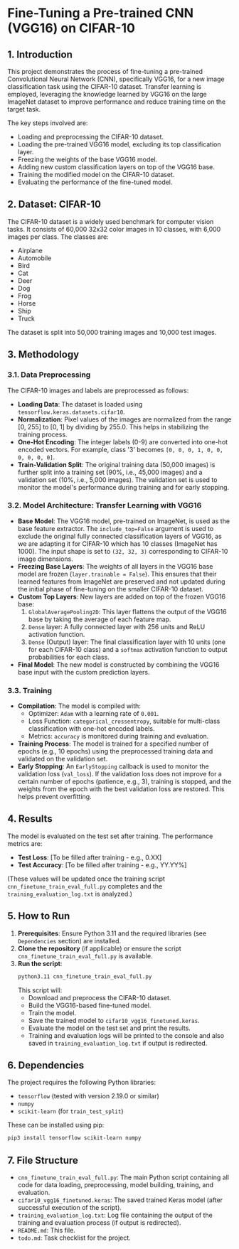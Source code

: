 # Fine-Tuning a Pre-trained CNN (VGG16) on CIFAR-10

## 1. Introduction

This project demonstrates the process of fine-tuning a pre-trained Convolutional Neural Network (CNN), specifically VGG16, for a new image classification task using the CIFAR-10 dataset. Transfer learning is employed, leveraging the knowledge learned by VGG16 on the large ImageNet dataset to improve performance and reduce training time on the target task.

The key steps involved are:
- Loading and preprocessing the CIFAR-10 dataset.
- Loading the pre-trained VGG16 model, excluding its top classification layer.
- Freezing the weights of the base VGG16 model.
- Adding new custom classification layers on top of the VGG16 base.
- Training the modified model on the CIFAR-10 dataset.
- Evaluating the performance of the fine-tuned model.

## 2. Dataset: CIFAR-10

The CIFAR-10 dataset is a widely used benchmark for computer vision tasks. It consists of 60,000 32x32 color images in 10 classes, with 6,000 images per class. The classes are:
- Airplane
- Automobile
- Bird
- Cat
- Deer
- Dog
- Frog
- Horse
- Ship
- Truck

The dataset is split into 50,000 training images and 10,000 test images.

## 3. Methodology

### 3.1. Data Preprocessing

The CIFAR-10 images and labels are preprocessed as follows:
- **Loading Data**: The dataset is loaded using `tensorflow.keras.datasets.cifar10`.
- **Normalization**: Pixel values of the images are normalized from the range [0, 255] to [0, 1] by dividing by 255.0. This helps in stabilizing the training process.
- **One-Hot Encoding**: The integer labels (0-9) are converted into one-hot encoded vectors. For example, class '3' becomes `[0, 0, 0, 1, 0, 0, 0, 0, 0, 0]`.
- **Train-Validation Split**: The original training data (50,000 images) is further split into a training set (90%, i.e., 45,000 images) and a validation set (10%, i.e., 5,000 images). The validation set is used to monitor the model's performance during training and for early stopping.

### 3.2. Model Architecture: Transfer Learning with VGG16

- **Base Model**: The VGG16 model, pre-trained on ImageNet, is used as the base feature extractor. The `include_top=False` argument is used to exclude the original fully connected classification layers of VGG16, as we are adapting it for CIFAR-10 which has 10 classes (ImageNet has 1000). The input shape is set to `(32, 32, 3)` corresponding to CIFAR-10 image dimensions.
- **Freezing Base Layers**: The weights of all layers in the VGG16 base model are frozen (`layer.trainable = False`). This ensures that their learned features from ImageNet are preserved and not updated during the initial phase of fine-tuning on the smaller CIFAR-10 dataset.
- **Custom Top Layers**: New layers are added on top of the frozen VGG16 base:
    1.  `GlobalAveragePooling2D`: This layer flattens the output of the VGG16 base by taking the average of each feature map.
    2.  `Dense` layer: A fully connected layer with 256 units and ReLU activation function.
    3.  `Dense` (Output) layer: The final classification layer with 10 units (one for each CIFAR-10 class) and a `softmax` activation function to output probabilities for each class.
- **Final Model**: The new model is constructed by combining the VGG16 base input with the custom prediction layers.

### 3.3. Training

- **Compilation**: The model is compiled with:
    - Optimizer: `Adam` with a learning rate of `0.001`.
    - Loss Function: `categorical_crossentropy`, suitable for multi-class classification with one-hot encoded labels.
    - Metrics: `accuracy` is monitored during training and evaluation.
- **Training Process**: The model is trained for a specified number of epochs (e.g., 10 epochs) using the preprocessed training data and validated on the validation set.
- **Early Stopping**: An `EarlyStopping` callback is used to monitor the validation loss (`val_loss`). If the validation loss does not improve for a certain number of epochs (patience, e.g., 3), training is stopped, and the weights from the epoch with the best validation loss are restored. This helps prevent overfitting.

## 4. Results

The model is evaluated on the test set after training. The performance metrics are:
- **Test Loss**: [To be filled after training - e.g., 0.XX]
- **Test Accuracy**: [To be filled after training - e.g., YY.YY%]

(These values will be updated once the training script `cnn_finetune_train_eval_full.py` completes and the `training_evaluation_log.txt` is analyzed.)

## 5. How to Run

1.  **Prerequisites**: Ensure Python 3.11 and the required libraries (see `Dependencies` section) are installed.
2.  **Clone the repository** (if applicable) or ensure the script `cnn_finetune_train_eval_full.py` is available.
3.  **Run the script**:
    ```bash
    python3.11 cnn_finetune_train_eval_full.py
    ```
    This script will:
    - Download and preprocess the CIFAR-10 dataset.
    - Build the VGG16-based fine-tuned model.
    - Train the model.
    - Save the trained model to `cifar10_vgg16_finetuned.keras`.
    - Evaluate the model on the test set and print the results.
    - Training and evaluation logs will be printed to the console and also saved in `training_evaluation_log.txt` if output is redirected.

## 6. Dependencies

The project requires the following Python libraries:
- `tensorflow` (tested with version 2.19.0 or similar)
- `numpy`
- `scikit-learn` (for `train_test_split`)

These can be installed using pip:
```bash
pip3 install tensorflow scikit-learn numpy
```

## 7. File Structure

- `cnn_finetune_train_eval_full.py`: The main Python script containing all code for data loading, preprocessing, model building, training, and evaluation.
- `cifar10_vgg16_finetuned.keras`: The saved trained Keras model (after successful execution of the script).
- `training_evaluation_log.txt`: Log file containing the output of the training and evaluation process (if output is redirected).
- `README.md`: This file.
- `todo.md`: Task checklist for the project.

